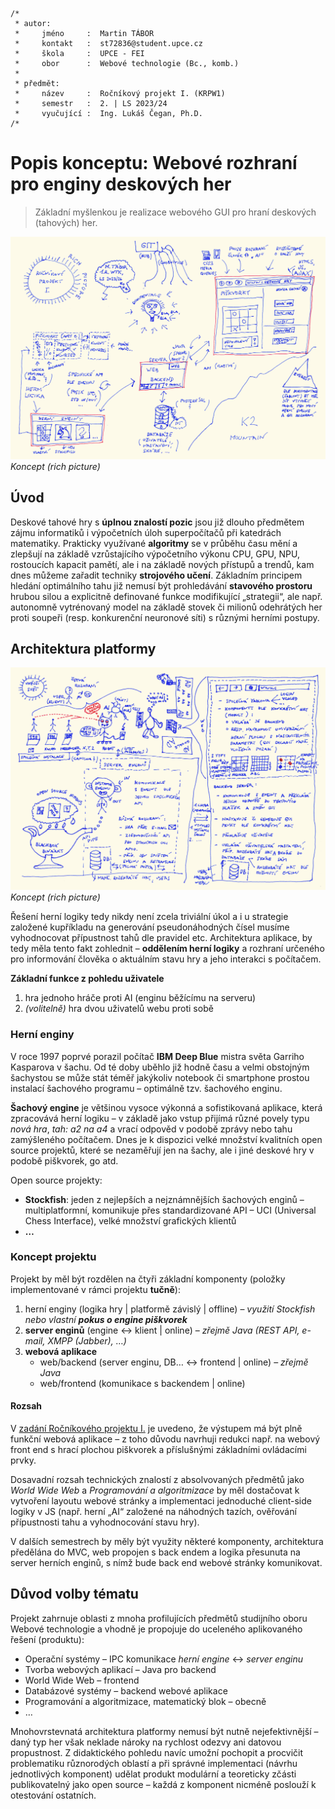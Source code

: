 ```text
/*
 * autor:
 *     jméno     :  Martin TÁBOR
 *     kontakt   :  st72836@student.upce.cz
 *     škola     :  UPCE - FEI
 *     obor      :  Webové technologie (Bc., komb.)
 *
 * předmět:
 *     název     :  Ročníkový projekt I. (KRPW1)
 *     semestr   :  2. | LS 2023/24
 *     vyučující :  Ing. Lukáš Čegan, Ph.D.
/*
```

# Popis konceptu: Webové rozhraní pro enginy deskových her

> Základní myšlenkou je realizace webového GUI pro hraní deskových (tahových) her.

![Rich picture &ndash; koncept projektu](draft_1-2.jpeg)
*Koncept (rich picture)*

## Úvod

Deskové tahové hry s **úplnou znalostí pozic** jsou již dlouho předmětem zájmu informatiků i výpočetních úloh superpočítačů při katedrách matematiky.
Prakticky využívané **algoritmy** se v průběhu času mění a zlepšují na základě vzrůstajícího výpočetního výkonu CPU, GPU, NPU, rostoucích kapacit pamětí, ale i na základě nových přístupů a trendů, kam dnes můžeme zařadit techniky **strojového učení**. Základním principem hledání optimálního tahu již nemusí být prohledávání **stavového prostoru** hrubou silou a explicitně definované funkce modifikující &bdquo;strategii&ldquo;, ale např. autonomně vytrénovaný model na základě stovek či milionů odehrátých her proti soupeři (resp. konkurenční neuronové síti) s různými herními postupy.

## Architektura platformy

![Rich picture &ndash; koncept projektu](draft_2-2.jpeg)
*Koncept (rich picture)*

Řešení herní logiky tedy nikdy není zcela triviální úkol a i u strategie založené kupříkladu na generování pseudonáhodných čísel musíme vyhodnocovat přípustnost tahů dle pravidel etc.
Architektura aplikace, by tedy měla tento fakt zohlednit &ndash; **oddělením herní logiky** a rozhraní určeného pro informování člověka o aktuálním stavu hry a jeho interakci s počítačem.

**Základní funkce z pohledu uživatele**

1. hra jednoho hráče proti AI (enginu běžícímu na serveru)
2. *(volitelně)* hra dvou uživatelů webu proti sobě

### Herní enginy

V roce 1997 poprvé porazil počítač **IBM Deep Blue** mistra světa Garriho Kasparova v šachu. Od té doby uběhlo již hodně času a velmi obstojným šachystou se může stát téměř jakýkoliv notebook či smartphone prostou instalací šachového programu &ndash; optimálně tzv. šachového enginu.

**Šachový engine** je většinou vysoce výkonná a sofistikovaná aplikace, která zpracovává herní logiku &ndash; v základě jako vstup přijímá různé povely typu *nová hra*, *tah: a2 na a4* a vrací odpověd v podobě zprávy nebo tahu zamýšleného počítačem. Dnes je k dispozici velké množství kvalitních open source projektů, které se nezaměřují jen na šachy, ale i jiné deskové hry v podobě piškvorek, go atd.

Open source projekty:
- **Stockfish**: jeden z nejlepších a nejznámnějších šachových enginů &ndash; multiplatformní, komunikuje přes standardizované API &ndash; UCI (Universal Chess Interface), velké množství grafických klientů
- **&hellip;**

### Koncept projektu

Projekt by měl být rozdělen na čtyři základní komponenty (položky implementované v rámci projektu **tučně**):

1. herní enginy (logika hry | platformě závislý | offline) &ndash; *využití Stockfish nebo vlastní **pokus o engine piškvorek***
2. **server enginů** (engine <-> klient | online) &ndash; *zřejmě Java (REST API, e-mail, XMPP (Jabber), &hellip;)*
3. **webová aplikace**
   - web/backend (server enginu, DB&hellip; <-> frontend | online) &ndash; *zřejmě Java*
   - web/frontend (komunikace s backendem | online)

#### Rozsah

V [zadání Ročníkového projektu I.](https://github.com/ma-ta/wtk-projekty/blob/main/ls23-rpw1/zadani_moodle.md) je uvedeno, že výstupem má být plně funkční webová aplikace &ndash; z toho důvodu navrhuji redukci např. na webový front end s hrací plochou piškvorek a příslušnými základními ovládacími prvky.

Dosavadní rozsah technických znalostí z absolvovaných předmětů jako *World Wide Web* a *Programování a algoritmizace* by měl dostačovat k vytvoření layoutu webové stránky a implementaci jednoduché client-side logiky v JS (např. herní &bdquo;AI&ldquo; založené na náhodných tazích, ověřování přípustnosti tahu a vyhodnocování stavu hry).

V dalších semestrech by měly být využity některé komponenty, architektura předělána do MVC, web propojen s back endem a logika přesunuta na server herních enginů, s nímž bude back end webové stránky komunikovat.

## Důvod volby tématu

Projekt zahrnuje oblasti z mnoha profilujících předmětů studijního oboru Webové technologie a vhodně je propojuje do uceleného aplikovaného řešení (produktu):
- Operační systémy &ndash; IPC komunikace *herní engine* <-> *server enginu*
- Tvorba webových aplikací &ndash; Java pro backend
- World Wide Web &ndash; frontend
- Databázové systémy &ndash; backend webové aplikace
- Programování a algoritmizace, matematický blok &ndash; obecně
- &hellip;

Mnohovrstevnatá architektura platformy nemusí být nutně nejefektivnější &ndash; daný typ her však neklade nároky na rychlost odezvy ani datovou propustnost. Z didaktického pohledu navíc umožní pochopit a procvičit problematiku různorodých oblastí a při správné implementaci (návrhu jednotlivých komponent) udělat produkt modulární a teoreticky zčásti publikovatelný jako open source &ndash; každá z komponent nicméně poslouží k otestování ostatních.
